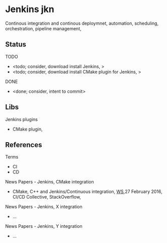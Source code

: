 # Jenkins jkn

Continous integration and continous deploymnet, automation, scheduling, orchestration, pipeline management, 

## Status
TODO
* <todo; consider, download install Jenkins, >
* <todo; consider, download install CMake plugin for Jenkins, >

DONE
* <done; consider, intent to commit>

## Libs

Jenkins plugins
* CMake plugin,  

## References

Terms
* CI
* CD

News Papers - Jenkins, CMake integration
* CMake, C++ and Jenkins/Continuous integration, [WS](https://stackoverflow.com/questions/35672472/cmake-c-and-jenkins-continuous-integration),27 February 2016, CI/CD Collective, StackOverflow, 

News Papers - Jenkins, X integration
* ...

News Papers - Jenkins, Y integration
* ...